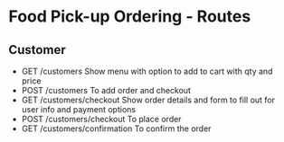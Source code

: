 # Food Pick-up Ordering - Routes

## Customer
  - GET     /customers                          Show menu with option to add to cart with qty and price
  - POST    /customers                          To add order and checkout
  - GET     /customers/checkout                 Show order details and form to fill out for user info and payment options
  - POST    /customers/checkout                 To place order
  - GET     /customers/confirmation             To confirm the order
